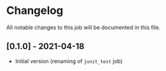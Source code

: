 # Changelog
All notable changes to this job will be documented in this file.

## [0.1.0] - 2021-04-18
* Initial version (renaming of `junit_test` job)
